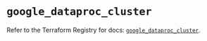 # `google_dataproc_cluster`

Refer to the Terraform Registry for docs: [`google_dataproc_cluster`](https://registry.terraform.io/providers/hashicorp/google/6.43.0/docs/resources/dataproc_cluster).

